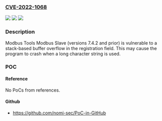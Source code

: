 ### [CVE-2022-1068](https://cve.mitre.org/cgi-bin/cvename.cgi?name=CVE-2022-1068)
![](https://img.shields.io/static/v1?label=Product&message=Modbus%20Slave&color=blue)
![](https://img.shields.io/static/v1?label=Version&message=n%2Fa&color=blue)
![](https://img.shields.io/static/v1?label=Vulnerability&message=CWE-121%20Stack-based%20Buffer%20Overflow&color=brighgreen)

### Description

Modbus Tools Modbus Slave (versions 7.4.2 and prior) is vulnerable to a stack-based buffer overflow in the registration field. This may cause the program to crash when a long character string is used.

### POC

#### Reference
No PoCs from references.

#### Github
- https://github.com/nomi-sec/PoC-in-GitHub


